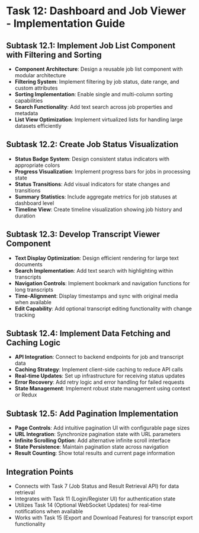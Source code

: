 # Task 12: Dashboard and Job Viewer - Implementation Guide

## Subtask 12.1: Implement Job List Component with Filtering and Sorting
- **Component Architecture**: Design a reusable job list component with modular architecture
- **Filtering System**: Implement filtering by job status, date range, and custom attributes
- **Sorting Implementation**: Enable single and multi-column sorting capabilities
- **Search Functionality**: Add text search across job properties and metadata
- **List View Optimization**: Implement virtualized lists for handling large datasets efficiently

## Subtask 12.2: Create Job Status Visualization
- **Status Badge System**: Design consistent status indicators with appropriate colors
- **Progress Visualization**: Implement progress bars for jobs in processing state
- **Status Transitions**: Add visual indicators for state changes and transitions
- **Summary Statistics**: Include aggregate metrics for job statuses at dashboard level
- **Timeline View**: Create timeline visualization showing job history and duration

## Subtask 12.3: Develop Transcript Viewer Component
- **Text Display Optimization**: Design efficient rendering for large text documents
- **Search Implementation**: Add text search with highlighting within transcripts
- **Navigation Controls**: Implement bookmark and navigation functions for long transcripts
- **Time-Alignment**: Display timestamps and sync with original media when available
- **Edit Capability**: Add optional transcript editing functionality with change tracking

## Subtask 12.4: Implement Data Fetching and Caching Logic
- **API Integration**: Connect to backend endpoints for job and transcript data
- **Caching Strategy**: Implement client-side caching to reduce API calls
- **Real-time Updates**: Set up infrastructure for receiving status updates
- **Error Recovery**: Add retry logic and error handling for failed requests
- **State Management**: Implement robust state management using context or Redux

## Subtask 12.5: Add Pagination Implementation
- **Page Controls**: Add intuitive pagination UI with configurable page sizes
- **URL Integration**: Synchronize pagination state with URL parameters
- **Infinite Scrolling Option**: Add alternative infinite scroll interface
- **State Persistence**: Maintain pagination state across navigation
- **Result Counting**: Show total results and current page information

## Integration Points
- Connects with Task 7 (Job Status and Result Retrieval API) for data retrieval
- Integrates with Task 11 (Login/Register UI) for authentication state
- Utilizes Task 14 (Optional WebSocket Updates) for real-time notifications when available
- Works with Task 15 (Export and Download Features) for transcript export functionality 